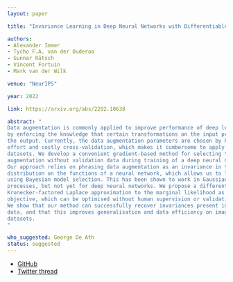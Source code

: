 ```yaml
---
layout: paper

title: "Invariance Learning in Deep Neural Networks with Differentiable Laplace Approximations"

authors:
- Alexander Immer
- Tycho F.A. van der Ouderaa
- Gunnar Rätsch
- Vincent Fortuin
- Mark van der Wilk

venue: "NeurIPS"

year: 2022

link: https://arxiv.org/abs/2202.10638

abstract: "
Data augmentation is commonly applied to improve performance of deep learning
by enforcing the knowledge that certain transformations on the input preserve
the output. Currently, the data augmentation parameters are chosen by human
effort and costly cross-validation, which makes it cumbersome to apply to new
datasets. We develop a convenient gradient-based method for selecting the data
augmentation without validation data during training of a deep neural network.
Our approach relies on phrasing data augmentation as an invariance in the prior
distribution on the functions of a neural network, which allows us to learn it
using Bayesian model selection. This has been shown to work in Gaussian
processes, but not yet for deep neural networks. We propose a differentiable
Kronecker-factored Laplace approximation to the marginal likelihood as our
objective, which can be optimised without human supervision or validation data.
We show that our method can successfully recover invariances present in the
data, and that this improves generalisation and data efficiency on image
datasets.
"

who_suggested: George De Ath
status: suggested
---
```

- [GitHub](https://github.com/tychovdo/lila)
- [Twitter thread](https://twitter.com/tychovdo/status/1580955370813788163)
